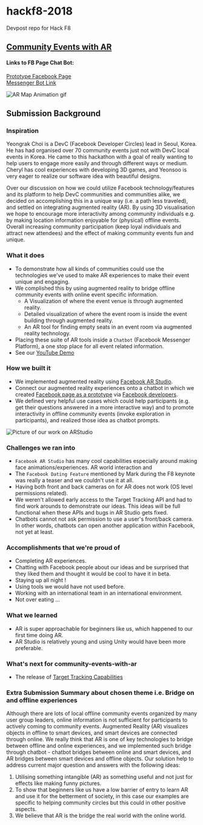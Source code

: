 # hackf8-2018
Devpost repo for Hack F8

## [Community Events with AR](https://devpost.com/software/fghfghfghfh)


#### Links to FB Page Chat Bot:

[Prototype Facebook Page](https://www.facebook.com/DevC-Meetup-304462963421738/)   
[Messenger Bot Link](https://m.me/304462963421738)  

![AR Map Animation gif](https://media.giphy.com/media/1wohbFGVt6oRUvbeRt/giphy.gif)   

## Submission Background  

### Inspiration
Yeongrak Choi is a DevC (Facebook Developer Circles) lead in Seoul, Korea. He has had organised over 70 community events just not with DevC local events in Korea. He came to this hackathon with a goal of really wanting to help users to engage more easily and through different ways or medium. Cheryl has cool experiences with developing 3D games, and Yeonsoo is very eager to realize our software idea with beautiful designs.

Over our discussion on how we could utilize Facebook technology/features and its platform to help DevC communities and communities alike, we decided on accomplishing this in a unique way (i.e. a path less traveled), and settled on integrating augmented reality (AR). By using 3D visualisation we hope to encourage more interactivity among community individuals e.g. by making location information enjoyable for (physical) offline events. Overall increasing community participation (keep loyal individuals and attract new attendees) and the effect of making community events fun and unique.

### What it does
- To demonstrate how all kinds of communities could use the technologies we've used to make AR experiences to make their event unique and engaging.
- We complished this by using augmented reality to bridge offline community events with online event specific information.
  - A Visualization of where the event venue is through augmented reality.
  - Detailed visualization of where the event room is inside the event building through augmented reality.
  - An AR tool for finding empty seats in an event room via augmented reality technology.
- Placing these suite of AR tools inside a `Chatbot` (Facebook Messenger Platform), a one stop place for all event related information.
- See our [YouTube Demo](https://youtu.be/Wy8FfVngUgM)

### How we built it
- We implemented augmented reality using [Facebook AR Studio](https://developers.facebook.com/products/ar-studio).
- Connect our augmented reality experiences onto a chatbot in which we created [Facebook page as a prototype](https://www.facebook.com/DevC-Meetup-304462963421738/) via [Facebook developers](http://developers.facebook.com/).
- We defined very helpful use cases which could help participants (e.g. get their questions answered in a more interactive way) and to promote interactivity in offline community events (invoke exploration in participants), and realized those idea as chatbot prompts.

![Picture of our work on ARStudio](https://challengepost-s3-challengepost.netdna-ssl.com/photos/production/software_photos/000/642/152/datas/gallery.jpg)

### Challenges we ran into
- `Facebook AR Studio` has many cool capabilities especially around making face animations/experiences. AR world interaction and
- The `Facebook Dating Feature` mentioned by Mark during the F8 keynote was really a teaser and we couldn't use it at all.
- Having both front and back cameras on for AR does not work (OS level permissions related).
- We weren't allowed early access to the Target Tracking API and had to find work arounds to demonstrate our ideas. This ideas will be full functional when these APIs and bugs in AR Studio gets fixed.
- Chatbots cannot not ask permission to use a user's front/back camera. In other words, chatbots can open another application within Facebook, not yet at least.

### Accomplishments that we're proud of
- Completing AR experiences.
- Chatting with Facebook people about our ideas and be surprised that they liked them and thought it would be cool to have it in beta.
- Staying up all night !
- Using tools we would have not used before.
- Working with an international team in an international environment.
- Not over eating ...

### What we learned
- AR is super approachable for beginners like us, which happened to our first time doing AR.
- AR Studio is relatively young and using Unity would have been more preferable.

### What's next for community-events-with-ar

- The release of [Target Tracking Capabilities](https://developers.facebook.com/blog/post/2018/03/12)    
### Extra Submission Summary about chosen theme i.e. Bridge on and offline experiences  

Although there are lots of local offline community events organized by many user group leaders, online information is not sufficient for participants to actively coming to community events. Augmented Reality (AR) visualizes objects in offline to smart devices, and smart devices are connected through online. We really think that AR is one of key technologies to bridge between offline and online experiences, and we implemented such bridge through chatbot - chatbot bridges between online and smart devices, and AR bridges between smart devices and offline objects. Our solution help to address current major question and answers with the following ideas:  

1. Utilising something intangible (AR) as something useful and not just for effects like making funny pictures.
2. To show that beginners like us have a low barrier of entry to learn AR and use it for the betterment of society, in this case our examples are specific to helping community circles but this could in other positive aspects.
3. We believe that AR is the bridge the real world with the online world.
